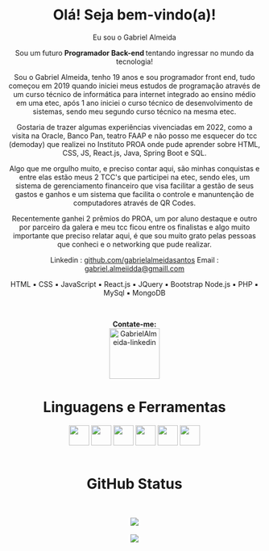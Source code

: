 
<div align="center">
        <h1>Olá! Seja bem-vindo(a)!</h1>
        <p>Eu sou o Gabriel Almeida</p>
        <p>Sou um futuro <strong>Programador Back-end </strong> tentando ingressar no mundo da tecnologia!</p>
        <p>Sou o Gabriel Almeida, tenho 19 anos e sou programador front end, tudo começou em 2019 quando iniciei meus estudos de programação através de um curso técnico de informática para internet integrado ao ensino médio em uma etec, após 1 ano iniciei o curso técnico de desenvolvimento de sistemas, sendo meu segundo curso técnico na mesma etec.

Gostaria de trazer algumas experiências vivenciadas em 2022, como a visita na Oracle, Banco Pan, teatro FAAP e não posso me esquecer do tcc (demoday) que realizei no Instituto PROA onde pude aprender sobre HTML, CSS, JS, React.js, Java, Spring Boot e SQL.

Algo que me orgulho muito, e preciso contar aqui, são minhas conquistas e entre elas estão meus 2 TCC's que participei na etec, sendo eles, um sistema de gerenciamento financeiro que visa facilitar a gestão de seus gastos e ganhos e um sistema que facilita o controle e manuntenção de computadores através de QR Codes. 

Recentemente ganhei 2 prêmios do PROA, um por aluno destaque e outro por parceiro da galera e meu tcc ficou entre os finalistas e algo muito importante que preciso relatar aqui, é que sou muito grato pelas pessoas que conheci e o networking que pude realizar.

Linkedin : [github.com/gabrielalmeidasantos](https://www.linkedin.com/in/gabrielalmeidadossantos/)
Email : gabriel.almeiidda@gmaill.com

HTML ▪️ CSS ▪️ JavaScript ▪️ React.js ▪️ JQuery ▪️ Bootstrap
Node.js ▪️ PHP ▪️ MySql ▪️ MongoDB</p>
</div>
<br/>
<div align="center">
        <p>
          <strong>Contate-me: </strong><br />
          <a href="https://www.linkedin.com/in/gabriel-almeida-183a9a186" target="_blank">
          <img src="https://user-images.githubusercontent.com/48383295/129463275-de93d913-1ffa-4b64-be1c-430a87315a33.png" alt="GabrielAlmeida-linkedin" width="100px">
          </a>
        </p>
</div>
<div align="center">
        <h1>Linguagens e Ferramentas</h1>
        <img src="https://user-images.githubusercontent.com/48383295/129463438-ab8050f3-3a97-47cb-9f8b-c791b821446f.png" width="40">
        <img src="https://user-images.githubusercontent.com/48383295/129463435-f31be9c7-d4b1-4bf9-9d92-a3e15f6c0a99.png" width="40">
        <img src="https://user-images.githubusercontent.com/48383295/129463439-cb466b04-fe98-4519-a353-0f5d38f4118f.png" width="40">
        <img src="https://user-images.githubusercontent.com/48383295/129463434-0bf3318a-9912-4b37-94a1-5ebc4467ec7e.png" width="40">
        <img src="https://user-images.githubusercontent.com/48383295/129463437-3f6e3e01-71a0-4b2a-a69d-1376713ef3b9.png" width="40">
        <img src="https://user-images.githubusercontent.com/48383295/129463440-dfe1d6c1-99dc-4b1e-8b15-1f0b5f2ace84.png" width="40">
</div><br />
<div align="center">
        <h1>GitHub Status</h1><br />
        <p>
        <img src="https://github-readme-stats.vercel.app/api?username=gabrielalmeidasantos&show_icons=true&theme=tokyonight"><br /><br />
        <img src="https://github-readme-stats.vercel.app/api/top-langs/?username=gabrielalmeidasantos&layout=demo&theme=tokyonight">  
        </p>

  

</div>
